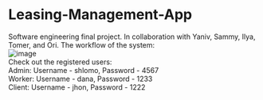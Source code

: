# Leasing-Management-App
Software engineering final project. In collaboration with Yaniv, Sammy, Ilya, Tomer, and Ori.
The workflow of the system:
 <br/>
![image](https://github.com/ShaielVistuch/Leasing-Management-App/assets/133270551/046f76d0-86da-4857-806a-ece5ac6bb449)
 <br/>
Check out the registered users: <br/>
Admin: Username - shlomo, Password - 4567 <br/>
Worker: Username - dana, Password - 1233 <br/>
Client: Username - jhon, Password - 1222
